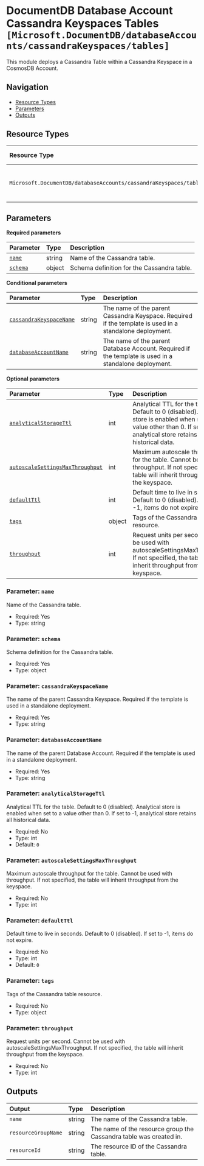 # DocumentDB Database Account Cassandra Keyspaces Tables `[Microsoft.DocumentDB/databaseAccounts/cassandraKeyspaces/tables]`

This module deploys a Cassandra Table within a Cassandra Keyspace in a CosmosDB Account.

## Navigation

- [Resource Types](#Resource-Types)
- [Parameters](#Parameters)
- [Outputs](#Outputs)

## Resource Types

| Resource Type | API Version | References |
| :-- | :-- | :-- |
| `Microsoft.DocumentDB/databaseAccounts/cassandraKeyspaces/tables` | 2024-11-15 | <ul style="padding-left: 0px;"><li>[AzAdvertizer](https://www.azadvertizer.net/azresourcetypes/microsoft.documentdb_databaseaccounts_cassandrakeyspaces_tables.html)</li><li>[Template reference](https://learn.microsoft.com/en-us/azure/templates/Microsoft.DocumentDB/2024-11-15/databaseAccounts/cassandraKeyspaces/tables)</li></ul> |

## Parameters

**Required parameters**

| Parameter | Type | Description |
| :-- | :-- | :-- |
| [`name`](#parameter-name) | string | Name of the Cassandra table. |
| [`schema`](#parameter-schema) | object | Schema definition for the Cassandra table. |

**Conditional parameters**

| Parameter | Type | Description |
| :-- | :-- | :-- |
| [`cassandraKeyspaceName`](#parameter-cassandrakeyspacename) | string | The name of the parent Cassandra Keyspace. Required if the template is used in a standalone deployment. |
| [`databaseAccountName`](#parameter-databaseaccountname) | string | The name of the parent Database Account. Required if the template is used in a standalone deployment. |

**Optional parameters**

| Parameter | Type | Description |
| :-- | :-- | :-- |
| [`analyticalStorageTtl`](#parameter-analyticalstoragettl) | int | Analytical TTL for the table. Default to 0 (disabled). Analytical store is enabled when set to a value other than 0. If set to -1, analytical store retains all historical data. |
| [`autoscaleSettingsMaxThroughput`](#parameter-autoscalesettingsmaxthroughput) | int | Maximum autoscale throughput for the table. Cannot be used with throughput. If not specified, the table will inherit throughput from the keyspace. |
| [`defaultTtl`](#parameter-defaultttl) | int | Default time to live in seconds. Default to 0 (disabled). If set to -1, items do not expire. |
| [`tags`](#parameter-tags) | object | Tags of the Cassandra table resource. |
| [`throughput`](#parameter-throughput) | int | Request units per second. Cannot be used with autoscaleSettingsMaxThroughput. If not specified, the table will inherit throughput from the keyspace. |

### Parameter: `name`

Name of the Cassandra table.

- Required: Yes
- Type: string

### Parameter: `schema`

Schema definition for the Cassandra table.

- Required: Yes
- Type: object

### Parameter: `cassandraKeyspaceName`

The name of the parent Cassandra Keyspace. Required if the template is used in a standalone deployment.

- Required: Yes
- Type: string

### Parameter: `databaseAccountName`

The name of the parent Database Account. Required if the template is used in a standalone deployment.

- Required: Yes
- Type: string

### Parameter: `analyticalStorageTtl`

Analytical TTL for the table. Default to 0 (disabled). Analytical store is enabled when set to a value other than 0. If set to -1, analytical store retains all historical data.

- Required: No
- Type: int
- Default: `0`

### Parameter: `autoscaleSettingsMaxThroughput`

Maximum autoscale throughput for the table. Cannot be used with throughput. If not specified, the table will inherit throughput from the keyspace.

- Required: No
- Type: int

### Parameter: `defaultTtl`

Default time to live in seconds. Default to 0 (disabled). If set to -1, items do not expire.

- Required: No
- Type: int
- Default: `0`

### Parameter: `tags`

Tags of the Cassandra table resource.

- Required: No
- Type: object

### Parameter: `throughput`

Request units per second. Cannot be used with autoscaleSettingsMaxThroughput. If not specified, the table will inherit throughput from the keyspace.

- Required: No
- Type: int

## Outputs

| Output | Type | Description |
| :-- | :-- | :-- |
| `name` | string | The name of the Cassandra table. |
| `resourceGroupName` | string | The name of the resource group the Cassandra table was created in. |
| `resourceId` | string | The resource ID of the Cassandra table. |
